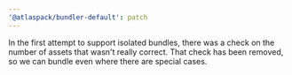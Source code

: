 ```yaml
---
'@atlaspack/bundler-default': patch
---
```


In the first attempt to support isolated bundles, there was a check on the number of assets that wasn't really correct.
That check has been removed, so we can bundle even where there are special cases.
